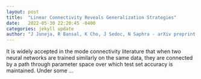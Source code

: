 ```yaml
---
layout: post
title:  "Linear Connectivity Reveals Generalization Strategies"
date:   2022-05-30 22:20:45 -0400
categories: jekyll update
author: "J Juneja, R Bansal, K Cho, J Sedoc, N Saphra - arXiv preprint arXiv:2205.12411, 2022"
---
```

It is widely accepted in the mode connectivity literature that when two neural networks are trained similarly on the same data, they are connected by a path through parameter space over which test set accuracy is maintained. Under some …